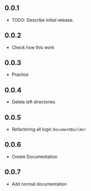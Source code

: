 ## 0.0.1

* TODO: Describe initial release.

## 0.0.2

* Check how this work

## 0.0.3

* Practice

## 0.0.4

* Delete left directories

## 0.0.5

* Refactoring all logic `DocumentBuilder`


## 0.0.6

* Create Documentation

## 0.0.7

* Add normal documentation